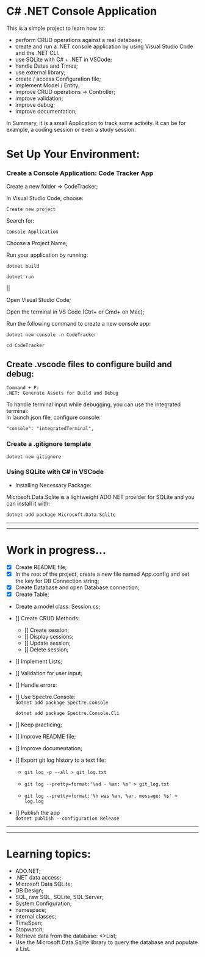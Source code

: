 # C# .NET Console Application

This is a simple project to learn how to:

- perform CRUD operations against a real database;
- create and run a .NET console application by using Visual Studio Code and the .NET CLI.
- use SQLite with C# + .NET in VSCode;
- handle Dates and Times;
- use external library;
- create / access Configuration file;
- implement Model / Entity;
- improve CRUD operations -> Controller;
- improve validation;
- improve debug;
- improve documentation;

In Summary, it is a small Application to track some activity. It can be for example, a coding session or even a study session.

# Set Up Your Environment:

### Create a Console Application: Code Tracker App

Create a new folder => CodeTracker;

In Visual Studio Code, choose:

    Create new project

Search for:

    Console Application

Choose a Project Name;

Run your application by running:

`dotnet build`

`dotnet run`

||

Open Visual Studio Code;

Open the terminal in VS Code (Ctrl+ or Cmd+ on Mac);

Run the following command to create a new console app:

`dotnet new console -n CodeTracker`

`cd CodeTracker`

## Create .vscode files to configure build and debug:

```
Command + P:
.NET: Generate Assets for Build and Debug
```

To handle terminal input while debugging, you can use the integrated terminal:  
 In launch.json file, configure console:

    "console": "integratedTerminal",

### Create a .gitignore template

`dotnet new gitignore`

### Using SQLite with C# in VSCode

- Installing Necessary Package:

Microsoft.Data.Sqlite is a lightweight ADO NET provider for SQLite and you can install it with:

`dotnet add package Microsoft.Data.Sqlite`

---

---

# Work in progress...

- [x] Create README file;
- [x] In the root of the project, create a new file named App.config and set the key for DB Connection string;
- [x] Create Database and open Database connection;
- [x] Create Table;
- Create a model class: Session.cs;
- [] Create CRUD Methods:
  - [] Create session;
  - [] Display sessions;
  - [] Update session;
  - [] Delete session;
- [] Implement Lists;
- [] Validation for user input;
- [] Handle errors:

- [] Use Spectre.Console:  
  `dotnet add package Spectre.Console`

  `dotnet add package Spectre.Console.Cli`

- [] Keep practicing;
- [] Improve README file;
- [] Improve documentation;

- [] Export git log history to a text file:

  - `git log -p --all > git_log.txt`

  - `git log --pretty=format:"%ad - %an: %s" > git_log.txt`

  - `git log --pretty=format:'%h was %an, %ar, message: %s' > log.log`

- [] Publish the app  
  `dotnet publish --configuration Release`

---

---

# Learning topics:

- ADO.NET;
- .NET data access;
- Microsoft Data SQLite;
- DB Design;
- SQL, raw SQL, SQLite, SQL Server;
- System Configuration;
- namespace;
- internal classes;
- TimeSpan;
- Stopwatch;
- Retrieve data from the database: <>List;
- Use the Microsoft.Data.Sqlite library to query the database and populate a List<Session>.
<!--

git add .

git commit -m " "

git push -u origin main

git log --pretty=format:"%ad - %an: %s" > git_log.txt

git log --pretty=format:'%h was %an, %ar, message: %s' > log.log

-->

<!--

sqlite3

.open codesessions.db

.mode column

.headers on

.tables
sqlite> SELECT * FROM sessions;
INSERT INTO sessions (date, duration) VALUES ('today', 'now');
sqlite>.exit
 -->

<!--


/Users/lilian/Dev/cSharpProjects/CodeTracker/CodeTracker/SessionController.cs(213,51): warning CS8600: Converting null literal or possible null value to non-nullable type. [/Users/lilian/Dev/cSharpProjects/CodeTracker/CodeTracker/CodeTracker.csproj]
/Users/lilian/Dev/cSharpProjects/CodeTracker/CodeTracker/SessionController.cs(216,67): warning CS8604: Possible null reference argument for parameter 's' in 'DateTime DateTime.Parse(string s)'. [/Users/lilian/Dev/cSharpProjects/CodeTracker/CodeTracker/CodeTracker.csproj]
/Users/lilian/Dev/cSharpProjects/CodeTracker/CodeTracker/SessionController.cs(223,53): warning CS8600: Converting null literal or possible null value to non-nullable type. [/Users/lilian/Dev/cSharpProjects/CodeTracker/CodeTracker/CodeTracker.csproj]
/Users/lilian/Dev/cSharpProjects/CodeTracker/CodeTracker/SessionController.cs(226,69): warning CS8604: Possible null reference argument for parameter 's' in 'DateTime DateTime.Parse(string s)'. [/Users/lilian/Dev/cSharpProjects/CodeTracker/CodeTracker/CodeTracker.csproj]


 -->

<!--
01/10=>
To save a database table into a List<> using Microsoft.Data.Sqlite, 
- how to connect to an SQLite database, execute a query, and store the results in a List<Sessions> -->
